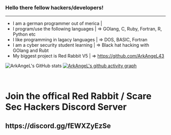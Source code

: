 ### Hello there fellow hackers/developers!

__________________________________________________________________________________________
- I am a german programmer out of merica | <br>
- I program/use the following languages  | => GOlang, C, Ruby, Fortran, R, Python etc <br>
- I like programming in lagacy languages | => DOS, BASIC, Fortran <br>
- I am a cyber security student learning | => Black hat hacking with GOlang and Rubt <br>
- My biggest project is Red Rabbit V5    | => https://github.com/ArkAngeL43 <br>

![ArkAngeL's GitHub stats](https://github-readme-stats.vercel.app/api?username=ArkAngeL43&show_icons=true&theme=tokyonight)
[![ArkAngeL's github activity graph](https://activity-graph.herokuapp.com/graph?username=ArkAngeL43&theme=react-dark)](https://github.com/ArkAngeL43)



<br>

<h1>Join the offical Red Rabbit / Scare Sec Hackers Discord Server </h1>

<h2>https://discord.gg/fEWXZyEzSe</h2>
